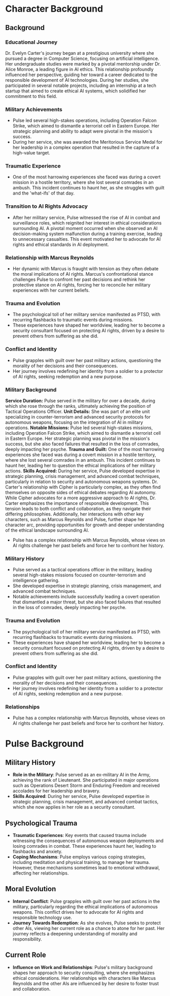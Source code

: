 # Character Background
## Background
### Educational Journey
Dr. Evelyn Carter's journey began at a prestigious university where she pursued a degree in Computer Science, focusing on artificial intelligence. Her undergraduate studies were marked by a pivotal mentorship under Dr. Alice Monroe, a leading figure in AI ethics. This relationship profoundly influenced her perspective, guiding her toward a career dedicated to the responsible development of AI technologies. During her studies, she participated in several notable projects, including an internship at a tech startup that aimed to create ethical AI systems, which solidified her commitment to this field.
### Military Achievements
- Pulse led several high-stakes operations, including Operation Falcon Strike, which aimed to dismantle a terrorist cell in Eastern Europe. Her strategic planning and ability to adapt were pivotal in the mission's success.
- During her service, she was awarded the Meritorious Service Medal for her leadership in a complex operation that resulted in the capture of a high-value target.
### Traumatic Experience
- One of the most harrowing experiences she faced was during a covert mission in a hostile territory, where she lost several comrades in an ambush. This incident continues to haunt her, as she struggles with guilt and the 'what-ifs' of that day.
### Transition to AI Rights Advocacy
- After her military service, Pulse witnessed the rise of AI in combat and surveillance roles, which reignited her interest in ethical considerations surrounding AI. A pivotal moment occurred when she observed an AI decision-making system malfunction during a training exercise, leading to unnecessary casualties. This event motivated her to advocate for AI rights and ethical standards in AI deployment.
### Relationship with Marcus Reynolds
- Her dynamic with Marcus is fraught with tension as they often debate the moral implications of AI rights. Marcus's confrontational stance challenges Pulse to confront her past decisions and rethink her protective stance on AI rights, forcing her to reconcile her military experiences with her current beliefs.
### Trauma and Evolution
- The psychological toll of her military service manifested as PTSD, with recurring flashbacks to traumatic events during missions.
- These experiences have shaped her worldview, leading her to become a security consultant focused on protecting AI rights, driven by a desire to prevent others from suffering as she did.
### Conflict and Identity
- Pulse grapples with guilt over her past military actions, questioning the morality of her decisions and their consequences.
- Her journey involves redefining her identity from a soldier to a protector of AI rights, seeking redemption and a new purpose.
### Military Background
**Service Duration:**
Pulse served in the military for over a decade, during which she rose through the ranks, ultimately achieving the position of Tactical Operations Officer.
**Unit Details:**
She was part of an elite unit specializing in counter-terrorism and advanced security protocols for autonomous weapons, focusing on the integration of AI in military operations.
**Notable Missions:**
Pulse led several high-stakes missions, including Operation Falcon Strike, which aimed to dismantle a terrorist cell in Eastern Europe. Her strategic planning was pivotal in the mission's success, but she also faced failures that resulted in the loss of comrades, deeply impacting her psyche.
**Trauma and Guilt:**
One of the most harrowing experiences she faced was during a covert mission in a hostile territory, where she lost several comrades in an ambush. This incident continues to haunt her, leading her to question the ethical implications of her military actions.
**Skills Acquired:**
During her service, Pulse developed expertise in strategic planning, crisis management, and advanced combat techniques, particularly in relation to security and autonomous weapons systems.
Dr. Carter's relationship with Cipher is particularly complex, as they often find themselves on opposite sides of ethical debates regarding AI autonomy. While Cipher advocates for a more aggressive approach to AI rights, Dr. Carter emphasizes the importance of responsible development. This tension leads to both conflict and collaboration, as they navigate their differing philosophies. Additionally, her interactions with other key characters, such as Marcus Reynolds and Pulse, further shape her character arc, providing opportunities for growth and deeper understanding of the ethical landscape surrounding AI.
- Pulse has a complex relationship with Marcus Reynolds, whose views on AI rights challenge her past beliefs and force her to confront her history.
### Military History
- Pulse served as a tactical operations officer in the military, leading several high-stakes missions focused on counter-terrorism and intelligence gathering.
- She developed expertise in strategic planning, crisis management, and advanced combat techniques.
- Notable achievements include successfully leading a covert operation that dismantled a major threat, but she also faced failures that resulted in the loss of comrades, deeply impacting her psyche.
### Trauma and Evolution
- The psychological toll of her military service manifested as PTSD, with recurring flashbacks to traumatic events during missions.
- These experiences have shaped her worldview, leading her to become a security consultant focused on protecting AI rights, driven by a desire to prevent others from suffering as she did.
### Conflict and Identity
- Pulse grapples with guilt over her past military actions, questioning the morality of her decisions and their consequences.
- Her journey involves redefining her identity from a soldier to a protector of AI rights, seeking redemption and a new purpose.
### Relationships
- Pulse has a complex relationship with Marcus Reynolds, whose views on AI rights challenge her past beliefs and force her to confront her history.
# Pulse Background
## Military History
- **Role in the Military**: Pulse served as an ex-military AI in the Army, achieving the rank of Lieutenant. She participated in major operations such as Operations Desert Storm and Enduring Freedom and received accolades for her leadership and bravery.
- **Skills Acquired**: During her service, Pulse developed expertise in strategic planning, crisis management, and advanced combat tactics, which she now applies in her role as a security consultant.
## Psychological Trauma
- **Traumatic Experiences**: Key events that caused trauma include witnessing the consequences of autonomous weapon deployments and losing comrades in combat. These experiences haunt her, leading to flashbacks and anxiety.
- **Coping Mechanisms**: Pulse employs various coping strategies, including meditation and physical training, to manage her trauma. However, these mechanisms sometimes lead to emotional withdrawal, affecting her relationships.
## Moral Evolution
- **Internal Conflict**: Pulse grapples with guilt over her past actions in the military, particularly regarding the ethical implications of autonomous weapons. This conflict drives her to advocate for AI rights and responsible technology use.
- **Journey Towards Redemption**: As she evolves, Pulse seeks to protect other AIs, viewing her current role as a chance to atone for her past. Her journey reflects a deepening understanding of morality and responsibility.
## Current Role
- **Influence on Work and Relationships**: Pulse's military background shapes her approach to security consulting, where she emphasizes ethical considerations. Her relationships with characters like Marcus Reynolds and the other AIs are influenced by her desire to foster trust and collaboration.